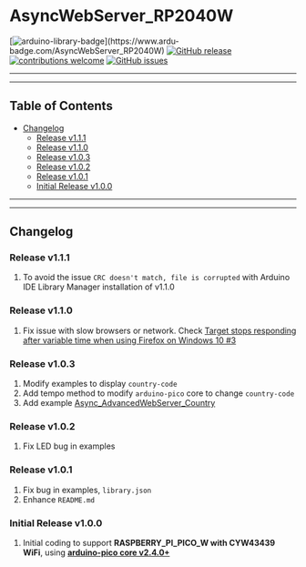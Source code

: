 # AsyncWebServer_RP2040W

[![arduino-library-badge](https://www.ardu-badge.com/badge/AsyncWebServer_RP2040W.svg?)](https://www.ardu-badge.com/AsyncWebServer_RP2040W)
[![GitHub release](https://img.shields.io/github/release/khoih-prog/AsyncWebServer_RP2040W.svg)](https://github.com/khoih-prog/AsyncWebServer_RP2040W/releases)
[![contributions welcome](https://img.shields.io/badge/contributions-welcome-brightgreen.svg?style=flat)](#Contributing)
[![GitHub issues](https://img.shields.io/github/issues/khoih-prog/AsyncWebServer_RP2040W.svg)](http://github.com/khoih-prog/AsyncWebServer_RP2040W/issues)

---
---

## Table of Contents

* [Changelog](#changelog)
  * [Release v1.1.1](#Release-v111)
  * [Release v1.1.0](#Release-v110)
  * [Release v1.0.3](#Release-v103)
  * [Release v1.0.2](#Release-v102)
  * [Release v1.0.1](#Release-v101)
  * [Initial Release v1.0.0](#Initial-Release-v100)

---
---

## Changelog

### Release v1.1.1

1. To avoid the issue `CRC doesn't match, file is corrupted` with Arduino IDE Library Manager installation of v1.1.0

### Release v1.1.0

1. Fix issue with slow browsers or network. Check [Target stops responding after variable time when using Firefox on Windows 10 #3](https://github.com/khoih-prog/AsyncWebServer_RP2040W/issues/3)


### Release v1.0.3

1. Modify examples to display `country-code`
2. Add tempo method to modify `arduino-pico` core to change `country-code`
3. Add example [Async_AdvancedWebServer_Country](https://github.com/khoih-prog/AsyncWebServer_RP2040W/tree/main/examples/Async_AdvancedWebServer_Country)

### Release v1.0.2

1. Fix LED bug in examples

### Release v1.0.1

1. Fix bug in examples, `library.json`
2. Enhance `README.md`

### Initial Release v1.0.0

1. Initial coding to support **RASPBERRY_PI_PICO_W with CYW43439 WiFi**, using [**arduino-pico core v2.4.0+**](https://github.com/earlephilhower/arduino-pico)
